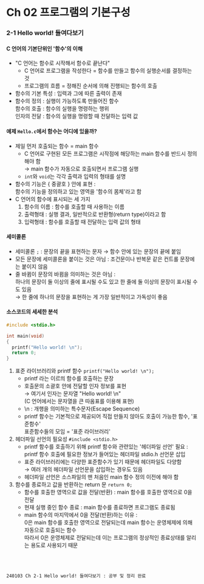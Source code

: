 # Ch 02 프로그램의 기본구성

### 2-1 Hello world! 들여다보기

#### C 언어의 기본단위인 '함수'의 이해

- "C 언어는 함수로 시작해서 함수로 끝난다"
  - C 언어로 프로그램을 작성한다 = 함수를 만들고 함수의 실행순서를 결정하는 것
  - 프로그램의 흐름 = 정해진 순서에 의해 진행되는 함수의 호출
- 함수의 기본 특성 : 입력과 그에 따른 출력이 존재
- 함수의 정의 : 실행이 가능하도록 만들어진 함수 <br>
  함수의 호출 : 함수의 실행을 명령하는 행위 <br>
  인자의 전달 : 함수의 실행을 명령할 때 전달하는 입력 값

#### 예제 `Hello.c`에서 함수는 어디에 있을까?

- 제일 먼저 호출되는 함수 = main 함수
  - C 언어로 구현된 모든 프로그램은 시작점에 해당하는 main 함수를 반드시 정의해야 함 <br>
    → main 함수가 자동으로 호출되면서 프로그램 실행
  - `int`와 `void`는 각각 출력과 입력의 형태를 설명
- 함수의 기능은 { 중괄호 } 안에 표현 : <br>
  함수의 기능을 정의하고 있는 영역을 '함수의 몸체'라고 함
- C 언어의 함수에 표시되는 세 가지
  1. 함수의 이름 : 함수를 호출할 때 사용하는 이름
  2. 출력형태 : 실행 결과, 일반적으로 반환형(return type)이라고 함
  3. 입력형태 : 함수를 호출할 때 전달하는 입력 값의 형태

#### 세미콜론

- 세미콜론 `;` : 문장의 끝을 표현하는 문자 → 함수 안에 있는 문장의 끝에 붙임
- 모든 문장에 세미콜론을 붙이는 것은 아님 : 조건문이나 반복문 같은 컨트롤 문장에는 붙이지 않음
- 줄 바뀜이 문장의 바뀜을 의미하는 것은 아님 : <br>
  하나의 문장이 둘 이상의 줄에 표시될 수도 있고 한 줄에 둘 이상의 문장이 표시될 수도 있음 <br>
  → 한 줄에 하나의 문장을 표현하는 게 가장 일반적이고 가독성이 좋음

#### 소스코드의 세세한 분석

```.c
#include <stdio.h>

int main(void)
{
  printf("Hello world! \n");
  return 0;
}
```
1. 표준 라이브러리와 printf 함수 `printf("Hello world! \n");`
   - printf 라는 이르믜 함수를 호출하는 문장
   - 호출문의 소괄호 안에 전달할 인자 정보를 표현 <br>
     → 여기서 인자는 문자열 "Hello world! \n" <br>
        (C 언어에서는 문자열을 큰 따옴표를 이용해 표현)
   - \n : 개행을 의미하는 특수문자(Escape Sequence)
   - printf 함수는 기본적으로 제공되어 직접 만들지 않아도 호출이 가능한 함수, '표준함수' <br>
     표준함수들의 모임 = '표준 라이브러리'
2. 헤더파일 선언의 필요성 `#include <stdio.h>`
   - printf 함수를 호출하기 위해 printf 함수와 관련있는 '헤더파일 선언' 필요 : <br>
     printf 함수 호출에 필요한 정보가 들어있는 헤더파일 stdio.h 선언문 삽입
   - 표준 라이브러리에는 다양한 표준함수가 있기 때문에 헤더파일도 다양함 <br>
     → 여러 개의 헤더파일 선언문을 삽입하는 경우도 있음
   - 헤더파일 선언은 소스파일의 맨 처음인 main 함수 정의 이전에 해야 함
3. 함수를 종료하고 값을 반환하는 return 문 `return 0;`
   - 함수를 호출한 영역으로 값을 전달(반환) : main 함수를 호출한 영역으로 0을 전달
   - 현재 실행 중인 함수 종료 : main 함수를 종료하면 프로그램도 종료됨
   - main 함수의 마지막에서 0을 전달(반환)하는 이유 : <br>
     0은 main 함수를 호출한 영역으로 전달되는데 main 함수는 운영체제에 의해 자동으로 호출되는 함수 <br>
     따라서 0은 운영체제로 전달되는데 이는 프로그램의 정상적인 종료상태를 알리는 용도로 사용되기 때문 


<br>
<br>


```
240103 Ch 2-1 Hello world! 들여다보기 : 공부 및 정리 완료
```
